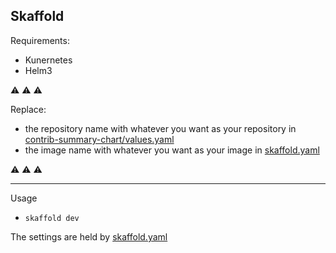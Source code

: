 ## Skaffold

Requirements:

- Kunernetes
- Helm3

⚠ ⚠ ⚠

Replace:

- the repository name with whatever you want as your repository in [contrib-summary-chart/values.yaml](../contrib-summary-chart/values.yaml)
- the image name with whatever you want as your image in [skaffold.yaml](../skaffold.yaml)

⚠ ⚠ ⚠

---

Usage

- `skaffold dev`

The settings are held by [skaffold.yaml](../skaffold.yaml)
